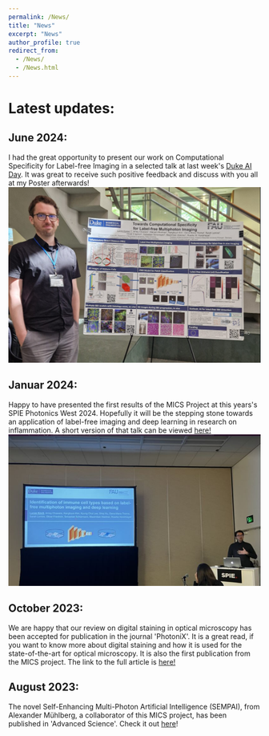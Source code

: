 ```yaml
---
permalink: /News/
title: "News"
excerpt: "News"
author_profile: true
redirect_from: 
  - /News/
  - /News.html
---
```


# Latest updates: 

## June 2024: 
I had the great opportunity to present our work on Computational Specificity for Label-free Imaging in a selected talk at last week's [Duke AI Day](https://dukeai.day/). It was great to receive such positive feedback and discuss with you all at my Poster afterwards!
<br/><img src='/images/DukeAIDay_poster.PNG' style="width:550px">

## Januar 2024: 
Happy to have presented the first results of the MICS Project at this years's SPIE Photonics West 2024. Hopefully it will be the stepping stone towards an application of label-free imaging and deep learning in research on inflammation. A short version of that talk can be viewed [here!](https://www.youtube.com/watch?v=vQGPr9gr9TY) 
<br/><img src='/images/2024_PW24_Foto_of_talk.jpg' style="width:550px">
 
## October 2023: 
We are happy that our review on digital staining in optical microscopy has been accepted for publication in the journal 'PhotoniX'. It is a great read, if you want to know more about digital staining and how it is used for the state-of-the-art for optical microscopy. It is also the first publication from the MICS project. The link to the full article is [here!](https://doi.org/10.1186/s43074-023-00113-4) 
 
## August 2023: 
The novel Self-Enhancing Multi-Photon Artificial Intelligence (SEMPAI), from Alexander Mühlberg, a collaborator of this MICS project, has been published in 'Advanced Science'. Check it out [here](https://doi.org/10.1002/advs.202206319)!

